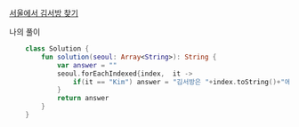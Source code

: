 [서울에서 김서방 찾기](https://programmers.co.kr/learn/courses/30/lessons/12919)

나의 풀이
```kotlin
    class Solution {
        fun solution(seoul: Array<String>): String {
            var answer = ""
            seoul.forEachIndexed{index,  it ->
                if(it == "Kim") answer = "김서방은 "+index.toString()+"에 있다"
            }
            return answer
        }
    }
```